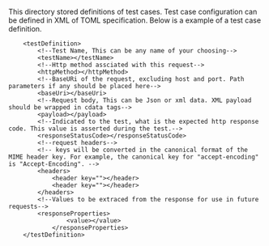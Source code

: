 This directory stored definitions of test cases. Test case configuration can be defined in XML of TOML specification. 
Below is a example of a test case definition.

        <testDefinition>
            <!--Test Name, This can be any name of your choosing-->
            <testName></testName>
            <!--Http method assciated with this request-->
            <httpMethod></httpMethod>
            <!--BaseURi of the request, excluding host and port. Path parameters if any should be placed here-->
            <baseUri></baseUri>
            <!--Request body, This can be Json or xml data. XML payload should be wrapped in cdata tags-->
            <payload></payload>
            <!--Indicated to the test, what is the expected http response code. This value is asserted during the test.-->
            <responseStatusCode></responseStatusCode>
            <!--request headers-->
            <!-- keys will be converted in the canonical format of the MIME header key. For example, the canonical key for "accept-encoding" is "Accept-Encoding". -->
            <headers>
                <header key=""></header>
                <header key=""></header>
            </headers>
            <!--Values to be extraced from the response for use in future requests-->
            <responseProperties>
                    <value></value>
                </responseProperties>
        </testDefinition>